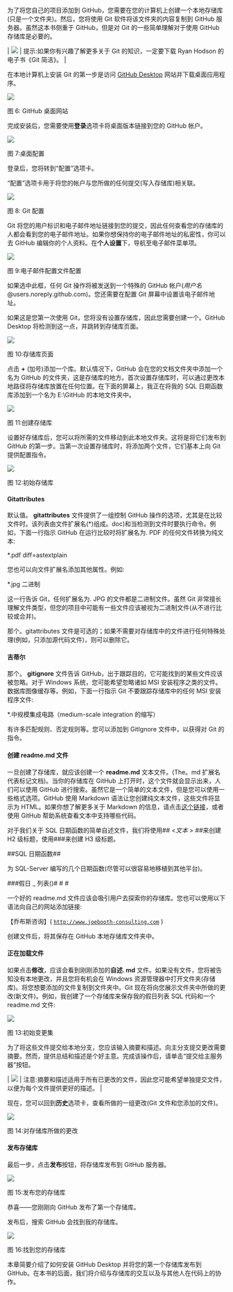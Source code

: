 为了将您自己的项目添加到 GitHub，您需要在您的计算机上创建一个本地存储库(只是一个文件夹)。然后，您将使用 Git 软件将该文件夹的内容复制到 GitHub 服务器。虽然这本书侧重于 GitHub，但是对 Git 的一些简单理解对于使用 GitHub 存储库是必要的。

| ![](img/00007.jpeg) | 提示:如果你有兴趣了解更多关于 Git 的知识，一定要下载 Ryan Hodson 的电子书《Git 简洁》。 |

在本地计算机上安装 Git 的第一步是访问 [GitHub Desktop](https://desktop.github.com/ "蘞뉘뿰ṝĽ纀篓") 网站并下载桌面应用程序。

![](img/00010.jpeg)

图 6: GitHub 桌面网站

完成安装后，您需要使用**登录**选项卡将桌面版本链接到您的 GitHub 帐户。

![](img/00011.jpeg)

图 7:桌面配置

登录后，您将转到“配置”选项卡。

“配置”选项卡用于将您的帐户与您所做的任何提交(写入存储库)相关联。

![](img/00012.jpeg)

图 8: Git 配置

Git 将您的用户标识和电子邮件地址链接到您的提交，因此任何查看您的存储库的人都会看到您的电子邮件地址。如果你想保持你的电子邮件地址的私密性，你可以去 GitHub 编辑你的个人资料。在**个人设置**下，导航至电子邮件菜单项。

![](img/00013.jpeg)

图 9:电子邮件配置文件配置

如果选中此框，任何 Git 操作将被发送到一个特殊的 GitHub 帐户(*用户名* @users.noreply.github.com)。您还需要在配置 Git 屏幕中设置该电子邮件地址。

如果这是您第一次使用 Git，您将没有设置存储库，因此您需要创建一个。GitHub Desktop 将检测到这一点，并跳转到存储库页面。

![](img/00014.jpeg)

图 10:存储库页面

点击 **+** (加号)添加一个库。默认情况下，GitHub 会在您的文档文件夹中添加一个名为 GitHub 的文件夹，这是存储库的地方。首次设置存储库时，可以通过更改本地路径将存储库放置在任何位置。在下面的屏幕上，我正在将我的 SQL 日期函数库添加到一个名为 E:\GitHub 的本地文件夹中。

![](img/00015.jpeg)

图 11:创建存储库

设置好存储库后，您可以将所需的文件移动到此本地文件夹。这将是将它们发布到 GitHub 的第一步。当第一次设置存储库时，将添加两个文件，它们基本上向 Git 提供配置指令。

![](img/00016.jpeg)

图 12:初始存储库

#### Gitattributes

默认值。 **gitattributes** 文件提供了一组控制 GitHub 操作的选项，尤其是在比较文件时。该列表由文件扩展名(*)组成。doc)和当检测到文件时要执行命令。例如，下面一行指示 GitHub 在运行比较时将扩展名为. PDF 的任何文件转换为纯文本:

*.pdf diff=astextplain

您也可以向文件扩展名添加其他属性。例如:

*.jpg 二进制

这一行告诉 Git，任何扩展名为. JPG 的文件都是二进制文件。虽然 Git 非常擅长理解文件类型，但您的项目中可能有一些文件应该被视为二进制文件(从不进行比较或合并)。

那个。gitattributes 文件是可选的；如果不需要对存储库中的文件进行任何特殊处理(例如，只添加源代码文件)，则可以删除它。

#### 吉蒂尔

那个。 **gitignore** 文件告诉 GitHub，出于跟踪目的，它可能找到的某些文件应该被忽略。对于 Windows 系统，您可能希望忽略诸如 MSI 安装程序之类的文件。数据库图像缓存等。例如，下面一行指示 Git 不要跟踪存储库中的任何 MSI 安装程序文件:

*.中规模集成电路（medium-scale integration 的缩写）

有许多匹配规则、否定规则等。您可以添加到 GitIgnore 文件中，以获得对 Git 的指令。

#### 创建 readme.md 文件

一旦创建了存储库，就应该创建一个 **readme.md** 文本文件。(The。md 扩展名代表标记文档)。当你的存储库在 GitHub 上打开时，这个文件就会显示出来，人们可以使用 GitHub 进行搜索。虽然它是一个简单的文本文件，但是您可以使用一些格式选项。GitHub 使用 Markdown 语法让您创建纯文本文件，这些文件将显示为 HTML。如果你想了解更多关于 Markdown 的信息，请点击[这个链接](http://daringfireball.net/projects/markdown/)，或者使用 GitHub 帮助系统查看文本中支持哪些代码。

对于我们关于 SQL 日期函数的简单自述文件，我们将使用## <*文本* > ##来创建 H2 级标题，使用###来创建 H3 级标题。

##SQL 日期函数##

为 SQL-Server 编写的几个日期函数(尽管可以很容易地移植到其他平台)。

###假日 _ 列表()# # #

一个好的 readme.md 文件应该会吸引用户去探索你的存储库。您也可以使用以下语法向自己的网站添加链接:

【乔布斯咨询】( [`http://www.joebooth-consulting.com`](http://www.joebooth-consulting.com) )

创建文件后，将其保存在 GitHub 本地存储库文件夹中。

#### 正在加载文件

如果点击**修改**，应该会看到刚刚添加的**自述. md** 文件。如果没有文件，您将被告知没有本地更改，并且您将有机会在 Windows 资源管理器中打开文件夹(存储库)。将您想要添加的文件复制到文件夹中。Git 现在将向您展示文件夹中所做的更改(新文件)。例如，我创建了一个存储库来保存我的假日列表 SQL 代码和一个 readme.md 文件:

![](img/00017.jpeg)

图 13:初始变更集

为了将这些文件提交给本地分支，您应该输入摘要和描述。向主分支提交更改需要摘要。然而，提供总结和描述是个好主意。完成该操作后，请单击“提交给主服务器”按钮。

| ![](img/00003.gif) | 注意:摘要和描述适用于所有已更改的文件，因此您可能希望单独提交文件，以便为每个文件提供更好的描述。 |

现在，您可以回到**历史**选项卡，查看所做的一组更改(Git 文件和您添加的文件)。

![](img/00018.jpeg)

图 14:对存储库所做的更改

#### 发布存储库

最后一步，点击**发布**按钮，将存储库发布到 GitHub 服务器。

![](img/00019.jpeg)

图 15:发布您的存储库

恭喜——您刚刚向 GitHub 发布了第一个存储库。

发布后，搜索 GitHub 会找到我的存储库。

![](img/00020.jpeg)

图 16:找到您的存储库

本章简要介绍了如何安装 GitHub Desktop 并将您的第一个存储库发布到 GitHub。在本书的后面，我们将介绍与存储库的交互以及与其他人在代码上的协作。